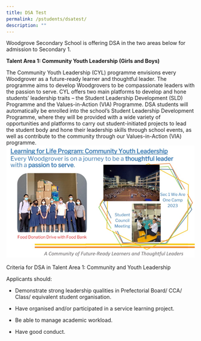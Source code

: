 ```yaml
---
title: DSA Test
permalink: /pstudents/dsatest/
description: ""
---
```

Woodgrove Secondary School is offering DSA in the two areas below for admission to Secondary 1.

**Talent Area 1: Community Youth Leadership (Girls and Boys)**

The Community Youth Leadership (CYL) programme envisions every Woodgrover as a future-ready learner and thoughtful leader. The programme aims to develop Woodgrovers to be compassionate leaders with the passion to serve. CYL offers two main platforms to develop and hone students’ leadership traits – the Student Leadership Development (SLD) Programme and the Values-in-Action (VIA) Programme. DSA students will automatically be enrolled into the school’s Student Leadership Development Programme, where they will be provided with a wide variety of opportunities and platforms to carry out student-initiated projects to lead the student body and hone their leadership skills through school events, as well as contribute to the community through our Values-in-Action (VIA) programme.
![](/images/Direct%20School%20Admission/dsa%20pic%201.jpg)

Criteria for DSA in Talent Area 1: Community and Youth Leadership

Applicants should:

* Demonstrate strong leadership qualities in Prefectorial Board/ CCA/ Class/ equivalent student organisation.

* Have organised and/or participated in a service learning project.

* Be able to manage academic workload.
* Have good conduct.